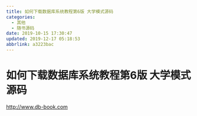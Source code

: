 ```yaml
---
title: 如何下载数据库系统教程第6版 大学模式源码
categories: 
  - 其他
  - 随书源码
date: 2019-10-15 17:30:47
updated: 2019-12-17 05:18:53
abbrlink: a3223bac
---
```

# 如何下载数据库系统教程第6版 大学模式源码 #
http://www.db-book.com
